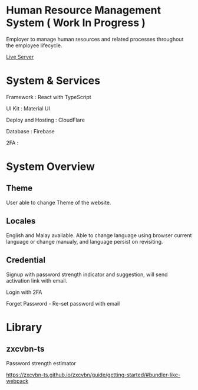 # Human Resource Management System ( Work In Progress )

Employer to manage human resources and related processes throughout the employee lifecycle.

[Live Server](https://project-1-b4i.pages.dev/)

# System & Services

Framework : React with TypeScript

UI Kit : Material UI

Deploy and Hosting : CloudFlare  

Database : Firebase

2FA : 

# System Overview

## Theme

User able to change Theme of the website.

## Locales

English and Malay available. Able to change language using browser current language or change manualy, and language persist on revisiting.  

## Credential 

Signup with password strength indicator and suggestion, will send activation link with email.

Login with 2FA 

Forget Password - Re-set password with email  

# Library

## zxcvbn-ts

Password strength estimator

https://zxcvbn-ts.github.io/zxcvbn/guide/getting-started/#bundler-like-webpack
